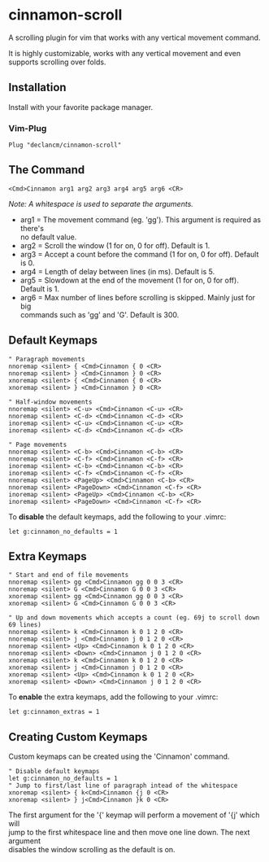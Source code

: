 # cinnamon-scroll

A scrolling plugin for vim that works with any vertical movement command.

It is highly customizable, works with any vertical movement and even supports
scrolling over folds.

## Installation

Install with your favorite package manager.

### Vim-Plug

```vim
Plug "declancm/cinnamon-scroll"
```

## The Command

```vim
<Cmd>Cinnamon arg1 arg2 arg3 arg4 arg5 arg6 <CR>
```

_Note: A whitespace is used to separate the arguments._

* arg1 = The movement command (eg. 'gg'). This argument is required as there's\
  no default value.
* arg2 = Scroll the window (1 for on, 0 for off). Default is 1.
* arg3 = Accept a count before the command (1 for on, 0 for off). Default is 0.
* arg4 = Length of delay between lines (in ms). Default is 5.
* arg5 = Slowdown at the end of the movement (1 for on, 0 for off). Default is 1.
* arg6 = Max number of lines before scrolling is skipped. Mainly just for big\
  commands such as 'gg' and 'G'. Default is 300.

## Default Keymaps

```vim
" Paragraph movements
nnoremap <silent> { <Cmd>Cinnamon { 0 <CR>
nnoremap <silent> } <Cmd>Cinnamon } 0 <CR>
xnoremap <silent> { <Cmd>Cinnamon { 0 <CR>
xnoremap <silent> } <Cmd>Cinnamon } 0 <CR>

" Half-window movements
nnoremap <silent> <C-u> <Cmd>Cinnamon <C-u> <CR>
nnoremap <silent> <C-d> <Cmd>Cinnamon <C-d> <CR>
inoremap <silent> <C-u> <Cmd>Cinnamon <C-u> <CR>
inoremap <silent> <C-d> <Cmd>Cinnamon <C-d> <CR>

" Page movements
nnoremap <silent> <C-b> <Cmd>Cinnamon <C-b> <CR>
nnoremap <silent> <C-f> <Cmd>Cinnamon <C-f> <CR>
inoremap <silent> <C-b> <Cmd>Cinnamon <C-b> <CR>
inoremap <silent> <C-f> <Cmd>Cinnamon <C-f> <CR>
nnoremap <silent> <PageUp> <Cmd>Cinnamon <C-b> <CR>
nnoremap <silent> <PageDown> <Cmd>Cinnamon <C-f> <CR>
inoremap <silent> <PageUp> <Cmd>Cinnamon <C-b> <CR>
inoremap <silent> <PageDown> <Cmd>Cinnamon <C-f> <CR>
```

To **disable** the default keymaps, add the following to your .vimrc:

```vim
let g:cinnamon_no_defaults = 1
```

## Extra Keymaps

```vim
" Start and end of file movements
nnoremap <silent> gg <Cmd>Cinnamon gg 0 0 3 <CR>
nnoremap <silent> G <Cmd>Cinnamon G 0 0 3 <CR>
xnoremap <silent> gg <Cmd>Cinnamon gg 0 0 3 <CR>
xnoremap <silent> G <Cmd>Cinnamon G 0 0 3 <CR>

" Up and down movements which accepts a count (eg. 69j to scroll down 69 lines)
nnoremap <silent> k <Cmd>Cinnamon k 0 1 2 0 <CR>
nnoremap <silent> j <Cmd>Cinnamon j 0 1 2 0 <CR>
nnoremap <silent> <Up> <Cmd>Cinnamon k 0 1 2 0 <CR>
nnoremap <silent> <Down> <Cmd>Cinnamon j 0 1 2 0 <CR>
xnoremap <silent> k <Cmd>Cinnamon k 0 1 2 0 <CR>
xnoremap <silent> j <Cmd>Cinnamon j 0 1 2 0 <CR>
xnoremap <silent> <Up> <Cmd>Cinnamon k 0 1 2 0 <CR>
xnoremap <silent> <Down> <Cmd>Cinnamon j 0 1 2 0 <CR>
```

To **enable** the extra keymaps, add the following to your .vimrc:

```vim
let g:cinnamon_extras = 1
```

## Creating Custom Keymaps

Custom keymaps can be created using the 'Cinnamon' command.

```vim
" Disable default keymaps
let g:cinnamon_no_defaults = 1
" Jump to first/last line of paragraph intead of the whitespace
xnoremap <silent> { k<Cmd>Cinnamon {j 0 <CR>
xnoremap <silent> } j<Cmd>Cinnamon }k 0 <CR>
```

The first argument for the '{' keymap will perform a movement of '{j' which will\
jump to the first whitespace line and then move one line down. The next argument\
disables the window scrolling as the default is on.
